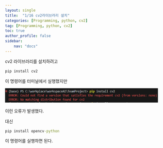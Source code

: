 ```yaml
---
layout: single
title:  "1/16 cv2라이브러리 설치"
categories: [Programming, python, cv2]
tag: [Programming, python, cv2]
toc: true
author_profile: false
sidebar:
    nav: "docs"
---
```


cv2 라이브러리를 설치하려고

```cmd
pip install cv2
```

이 명령어를 터미널에서 실행했지만

![image-20250116140013482](/images/2025-01-16-cv2라이브러리/image-20250116140013482.png)

이런 오류가 발생했다.

대신

```cmd
pip install opencv-python
```

이 명령어를 실행하면 된다.